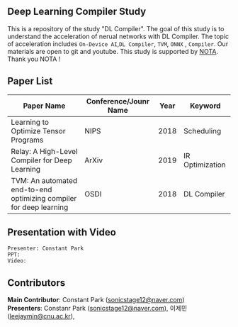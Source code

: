 ## Deep Learning Compiler Study
This is a repository of the study "DL Compiler". The goal of this study is to understand the acceleration of nerual networks with DL Compiler. The topic of acceleration includes `On-Device AI`,`DL Compiler`, `TVM`, `ONNX` , `Compiler`. Our materials are open to git and youtube. This study is supported by [NOTA](https://nota.ai). Thank you NOTA !


## Paper List
|Paper Name|Conference/Jounr Name|Year|Keyword|
|---|---|---|---|
|Learning to Optimize Tensor Programs|NIPS|2018|Scheduling|
|Relay: A High-Level Compiler for Deep Learning|ArXiv|2019|IR Optimization|
|TVM: An automated end-to-end optimizing compiler for deep learning|OSDI|2018|DL Compiler|
   
   
## Presentation with Video

	Presenter: Constant Park 
	PPT:  
	Video: 


	
## Contributors
**Main Contributor**: Constant Park (sonicstage12@naver.com)  
**Presenters**: Constanr Park (sonicstage12@naver.com), 이제민 (leejaymin@cnu.ac.kr), 

